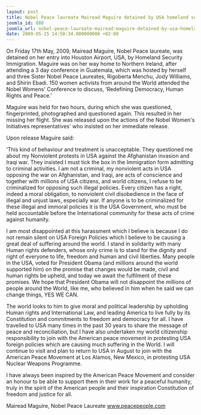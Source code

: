 ```yaml
---
layout: post
title: Nobel Peace laureate Mairead Maguire detained by USA homeland security
joomla_id: 888
joomla_url: nobel-peace-laureate-mairead-maguire-detained-by-usa-homeland-security
date: 2009-05-25 14:58:34.000000000 +02:00
---
```

On Friday 17th May, 2009, Mairead Maguire, Nobel Peace laureate, was detained on her entry into Houston Airport, USA, by Homeland Security Immigration.  Maguire was on her way home to Northern Ireland, after attending a 3 day conference in Guatemala, which was hosted by herself and three Sister Nobel Peace Laureates, Rigoberta Menchu, Jody Williams, and Shirin Ebadi.   150 women activists from around the World attended the Nobel Womens' Conference to discuss, ‘Redefining Democracy, Human Rights and Peace.'
<p>Maguire was held for two hours, during which she was questioned, fingerprinted, photographed and questioned again.  This resulted in her missing her flight. She was released upon the actions of the Nobel Women's Initiatives representatives' who insisted on her immediate release.</p>
<p>Upon release Maguire said:</p>
<p>‘This kind of behaviour and treatment is unacceptable.  They questioned me about my Nonviolent protests in USA against the Afghanistan invasion and Iraqi war.   They insisted I must tick the box in the Immigration form admitting to criminal activities.  I am not a criminal, my nonviolent acts in USA opposing the war on Afghanistan, and Iraqi, are acts of conscience and together with millions of USA citizens, and world citizens, I refuse to be criminalized for opposing such illegal policies.  Every citizen has a right, indeed a moral obligation, to nonviolent civil disobedience in the face of illegal and unjust laws, especially war.     If anyone is to be criminalized for these illegal and immoral policies it is the USA Government, who must be held accountable before the International community for these acts of crime against humanity.</p>
<p>I am most disappointed at this harassment which I believe is because I do not remain silent on USA Foreign Policies which I believe to be causing a great deal of suffering around the world.  I stand in solidarity with many Human rights defenders, whose only crime is to stand for the dignity and right of everyone to life, freedom and human and civil liberties.  Many people in the USA, voted for President Obama (and millions around the world supported him) on the promise that changes would be made, civil and human rights be upheld, and today we await the fulfilment of these promises.   We hope that President Obama will not disappoint the millions of people around the World, like me, who believed in him when he said we can change things, YES WE CAN.</p>
<p>The world looks to him to give moral and political leadership by upholding Human rights and International Law, and leading America to live fully by its Constitution and commitments to freedom and democracy for all.    I have travelled to USA many times in the past 30 years to share the message of peace and reconciliation, but I have also undertaken my world citizenship responsibility to join with the American peace movement in protesting USA foreign policies which are causing much suffering in the World.    I will continue to visit and plan to return to USA in August to join with the American Peace Movement at Los Alamos, New Mexico, in protesting USA Nuclear Weapons Programme.</p>
<p>I have always been inspired by the American Peace Movement and consider an honour to be able to support them in their work for a peaceful humanity, truly in the spirit of the American people and their inspiration Constitution of freedom and justice for all.</p>
<p>Mairead Maguire, Nobel Peace Laureate <a title="peacepeople" href="http://www.peacepeople.com">www.peacepeople.com</a></p>
<br />
